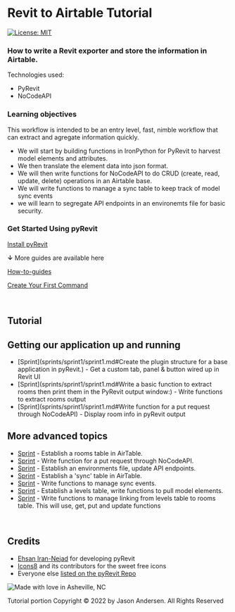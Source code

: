 # Revit to Airtable Tutorial

[![License: MIT](https://img.shields.io/badge/License-MIT-yellow.svg)](https://opensource.org/licenses/MIT)
&nbsp;

### How to write a Revit exporter and store the information in Airtable.
Technologies used:
 - PyRevit
 - NoCodeAPI

### Learning objectives
 This workflow is intended to be an entry level, fast, nimble workflow that can extract and agregate information quickly.
 - We will start by building functions in IronPython for PyRevit to harvest model elements and attributes.
 - We then translate the element data into json format. 
 - We will then write functions for NoCodeAPI to do CRUD (create, read, update, delete) operations in an Airtable base.
 - We will write functions to manage a sync table to keep track of model sync events 
 - we will learn to segregate API endpoints in an environemts file for basic security. 

### Get Started Using pyRevit

[Install pyRevit](https://www.notion.so/Install-pyRevit-98ca4359920a42c3af5c12a7c99a196d)

**↓** More guides are available here

[How-to-guides](https://www.notion.so/HOW-TO-Guides-dc20e0e227b74d9bbc775699904152cb)

[Create Your First Command](https://www.notion.so/Create-Your-First-Command-2509b43e28bd498fba937f5c1be7f485)

&nbsp;

## Tutorial
## Getting our application up and running
- [Sprint](sprints/sprint1/sprint1.md#Create the plugin structure for a base application in pyRevit.) - Get a custom tab, panel & button wired up in Revit UI 
- [Sprint](sprints/sprint1/sprint1.md#Write a basic function to extract rooms then print them in the PyRevit output window:) - Write functions to extract rooms output
- [Sprint](sprints/sprint1/sprint1.md#Write function for a put request through NoCodeAPI) - Display room info in pyRevit output

## More advanced topics
- [Sprint](sprints/sprint2.md) - Establish a rooms table in AirTable.
- [Sprint](sprints/sprint2.md) - Write function for a put request through NoCodeAPI. 
- [Sprint](sprints/sprint2.md) - Establish an environments file, update API endpoints.
- [Sprint](sprints/sprint2.md) - Establish a 'sync' table in AirTable.
- [Sprint](sprints/sprint2.md) - Write functions to manage sync events.
- [Sprint](sprints/sprint2.md) - Establish a levels table, write functions to pull model elements.
- [Sprint](sprints/sprint2.md) - Write functions to manage linking from levels table to rooms table. This will use, get, put and update functions

&nbsp;


## Credits
* [Ehsan Iran-Nejad](https://github.com/eirannejad) for developing pyRevit
* [Icons8](https://icons8.com/) and its contributors for the sweet free icons
* Everyone else  [listed on the pyRevit Repo](https://github.com/eirannejad/pyRevit/blob/master/README.md#credits)

![Made with love in Asheville, NC](https://madewithlove.now.sh/us?colorA=%23575757&colorB=%2344cbd5&template=for-the-badge&text=Asheville%2C+NC)

Tutorial portion Copyright © 2022 by Jason Andersen. All Rights Reserved